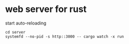 # web server for rust

start auto-reloading

```shell
cd server
systemfd --no-pid -s http::3000 -- cargo watch -x run
```